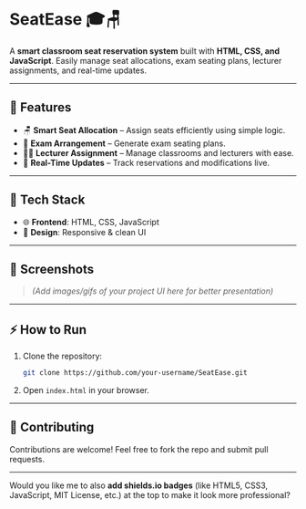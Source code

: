 # SeatEase 🎓🪑

A **smart classroom seat reservation system** built with **HTML, CSS, and JavaScript**.
Easily manage seat allocations, exam seating plans, lecturer assignments, and real-time updates.

---

## 🚀 Features

* 🪑 **Smart Seat Allocation** – Assign seats efficiently using simple logic.
* 📝 **Exam Arrangement** – Generate exam seating plans.
* 👩‍🏫 **Lecturer Assignment** – Manage classrooms and lecturers with ease.
* 🔄 **Real-Time Updates** – Track reservations and modifications live.

---

## 📂 Tech Stack

* 🌐 **Frontend**: HTML, CSS, JavaScript
* 🎨 **Design**: Responsive & clean UI

---

## 📸 Screenshots

> *(Add images/gifs of your project UI here for better presentation)*

---

## ⚡ How to Run

1. Clone the repository:

   ```bash
   git clone https://github.com/your-username/SeatEase.git
   ```
2. Open `index.html` in your browser.

---

## 🤝 Contributing

Contributions are welcome! Feel free to fork the repo and submit pull requests.


---

Would you like me to also **add shields.io badges** (like HTML5, CSS3, JavaScript, MIT License, etc.) at the top to make it look more professional?
